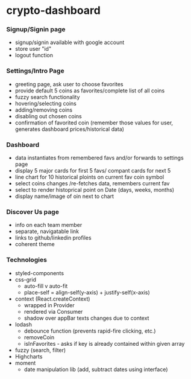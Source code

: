 # crypto-dashboard

### Signup/Signin page
* signup/signin available with google account
* store user "id"
* logout function
### Settings/Intro Page
* greeting page, ask user to choose favorites
* provide default 5 coins as favorites/complete list of all coins
* fuzzy search functionality
* hovering/selecting coins
* adding/removing coins
* disabling out chosen coins
* confirmation of favorited coin (remember those values for user, generates dashboard prices/historical data)

### Dashboard
* data instantiates from remembered favs and/or forwards to settings page
* display 5 major cards for first 5 favs/ compant cards for next 5
* line chart for 10 historical ploints on current fav coin symbol
* select coins changes /re-fetches data, remembers current fav
* select to render histoprical point on Date (days, weeks, months)
* display name/image of oin next to chart

### Discover Us page
* info on each team member
* separate, navigatable link
* links to github/linkedin profiles
* coherent theme


### Technologies
* styled-components
* css-grid
  * auto-fill v auto-fit
  * place-self = align-self(y-axis) + justify-self(x-axis)
* context (React.createContext)
  * wrapped in Provider
  * rendered via Consumer 
  * shadow over appBar texts changes due to context
* lodash 
  * debounce function (prevents rapid-fire clicking, etc.)
  * removeCoin 
  * isInFavorites - asks if key is already contained within given array
* fuzzy (search, filter)
* Highcharts
* moment
  * date manipulation lib (add, subtract dates using interface)